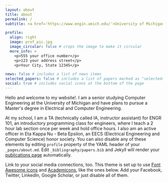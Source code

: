 ```yaml
---
layout: about
title: about
permalink: /
subtitle: <a href='https://www.engin.umich.edu/'>University of Michigan</a>. Ann Arbor, MI. natesoch@umich.edu.

profile:
  align: right
  image: prof_pic.jpg
  image_circular: false # crops the image to make it circular
  more_info: >
    <p>555 your office number</p>
    <p>123 your address street</p>
    <p>Your City, State 12345</p>

news: false # includes a list of news items
selected_papers: false # includes a list of papers marked as "selected={true}"
social: true # includes social icons at the bottom of the page
---
```


Hello and welcome to my website!. I am a senior studying Computer Engineering at the University of Michigan and have plans to pursue a Master's degree in Electrical and Computer Engineering.

At my school, I am a TA (technically called IA, instructor assistant) for ENGR 101, an introductory programming class for engineers, where I teach a 2 hour lab section once per week and hold office hours. I also am an active officer in Eta Kappa Nu - Beta Epsilon, an EECS (Electrical Engineering and Computer Science) honor society. You can also disable any of these elements by editing `profile` property of the YAML header of your `_pages/about.md`. Edit `_bibliography/papers.bib` and Jekyll will render your [publications page](/al-folio/publications/) automatically.

Link to your social media connections, too. This theme is set up to use [Font Awesome icons](https://fontawesome.com/) and [Academicons](https://jpswalsh.github.io/academicons/), like the ones below. Add your Facebook, Twitter, LinkedIn, Google Scholar, or just disable all of them.
